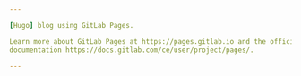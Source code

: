 ```yaml
---

[Hugo] blog using GitLab Pages.

Learn more about GitLab Pages at https://pages.gitlab.io and the official
documentation https://docs.gitlab.com/ce/user/project/pages/.

---
```



